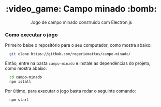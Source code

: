 <h1 align="center">:video_game: Campo minado :bomb:</h1>
<p align="center">Jogo de campo minado construído com Electron js</p>


### Como executar o jogo
Primeiro baixe o repositório para o seu computador, como mostra abaixo:
```bash
  git clone https://github.com/rogeriomattos/campo-minado/
```

Então, entre na pasta ``campo-minado`` e instale as dependências do projeto, como mostra abaixo:
```bash
  cd campo-minado
  npm istall
```

Por último, para executar o jogo basta rodar o seguinte comando:
```bash
  npm start
```

